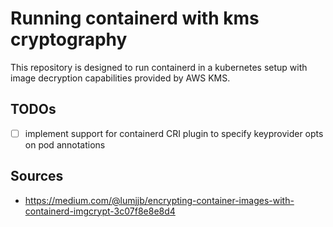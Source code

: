# Running containerd with kms cryptography

This repository is designed to run containerd in a kubernetes setup with image decryption capabilities provided by AWS KMS.

## TODOs
- [ ] implement support for containerd CRI plugin to specify keyprovider opts on pod annotations

## Sources
- https://medium.com/@lumjjb/encrypting-container-images-with-containerd-imgcrypt-3c07f8e8e8d4
